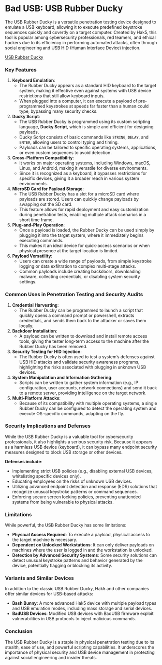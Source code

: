 # Bad USB: USB Rubber Ducky

The USB Rubber Ducky is a versatile penetration testing device designed to emulate a USB keyboard, allowing it to execute predefined keystroke sequences quickly and covertly on a target computer. Created by Hak5, this tool is popular among cybersecurity professionals, red teamers, and ethical hackers due to its efficiency in performing automated attacks, often through social engineering and USB HID (Human Interface Device) injection.

[USB Rubber Ducky](https://shop.hak5.org/products/usb-rubber-ducky)

### Key Features

1. **Keyboard Emulation**:
    - The Rubber Ducky appears as a standard HID keyboard to the target system, making it effective even against systems with USB device restrictions that still allow keyboard inputs.
    - When plugged into a computer, it can execute a payload of pre-programmed keystrokes at speeds far faster than a human could type, bypassing many security checks.
2. **Ducky Script**:
    - The USB Rubber Ducky is programmed using its custom scripting language, **Ducky Script**, which is simple and efficient for designing payloads.
    - Ducky Script consists of basic commands like `STRING`, `DELAY`, and `ENTER`, allowing users to control typing and timing.
    - Payloads can be tailored to specific operating systems, applications, or even custom sequences to avoid detection.
3. **Cross-Platform Compatibility**:
    - It works on major operating systems, including Windows, macOS, Linux, and Android, making it versatile for diverse environments.
    - Since it is recognized as a keyboard, it bypasses restrictions for specific devices, giving it a broader reach in various system environments.
4. **MicroSD Card for Payload Storage**:
    - The USB Rubber Ducky has a slot for a microSD card where payloads are stored. Users can quickly change payloads by swapping out the SD card.
    - This feature allows for rapid deployment and easy customization during penetration tests, enabling multiple attack scenarios in a short time frame.
5. **Plug-and-Play Operation**:
    - Once a payload is loaded, the Rubber Ducky can be used simply by plugging it into the target system, where it immediately begins executing commands.
    - This makes it an ideal device for quick-access scenarios or when physical presence at the target location is limited.
6. **Payload Versatility**:
    - Users can create a wide range of payloads, from simple keystroke logging or data exfiltration to complex multi-stage attacks.
    - Common payloads include creating backdoors, downloading malware, collecting credentials, or disabling system security settings.

### Common Uses in Penetration Testing and Security Audits

1. **Credential Harvesting**:
    - The Rubber Ducky can be programmed to launch a script that quickly opens a command prompt or powershell, extracts credentials, and sends them back to the attacker or saves them locally.
2. **Backdoor Installation**:
    - A payload can be written to download and install remote access tools, giving the tester long-term access to the machine after the Rubber Ducky has been removed.
3. **Security Testing for HID Injection**:
    - The Rubber Ducky is often used to test a system’s defenses against USB HID attacks and validate security awareness programs, highlighting the risks associated with plugging in unknown USB devices.
4. **System Manipulation and Information Gathering**:
    - Scripts can be written to gather system information (e.g., IP configuration, user accounts, network connections) and send it back to a remote server, providing intelligence on the target network.
5. **Multi-Platform Attacks**:
    - Because of its compatibility with multiple operating systems, a single Rubber Ducky can be configured to detect the operating system and execute OS-specific commands, adapting on the fly.

### Security Implications and Defenses

While the USB Rubber Ducky is a valuable tool for cybersecurity professionals, it also highlights a serious security risk. Because it appears as a harmless USB device (keyboard), it can bypass many endpoint security measures designed to block USB storage or other devices.

**Defenses include**:

- Implementing strict USB policies (e.g., disabling external USB devices, whitelisting specific devices only).
- Educating employees on the risks of unknown USB devices.
- Utilizing advanced endpoint detection and response (EDR) solutions that recognize unusual keystroke patterns or command sequences.
- Enforcing secure screen locking policies, preventing unattended systems from being vulnerable to physical attacks.

### Limitations

While powerful, the USB Rubber Ducky has some limitations:

- **Physical Access Required**: To execute a payload, physical access to the target machine is necessary.
- **Dependent on Unlocked Workstations**: It can only deliver payloads on machines where the user is logged in and the workstation is unlocked.
- **Detection by Advanced Security Systems**: Some security solutions can detect unusual keystroke patterns and behavior generated by the device, potentially flagging or blocking its activity.

### Variants and Similar Devices

In addition to the classic USB Rubber Ducky, Hak5 and other companies offer similar devices for USB-based attacks:

- **Bash Bunny**: A more advanced Hak5 device with multiple payload types and USB emulation modes, including mass storage and serial devices.
- **BadUSB Devices**: Modified USB devices with BadUSB firmware exploit vulnerabilities in USB protocols to inject malicious commands.

### Conclusion

The USB Rubber Ducky is a staple in physical penetration testing due to its stealth, ease of use, and powerful scripting capabilities. It underscores the importance of physical security and USB device management in protecting against social engineering and insider threats.